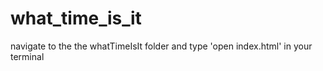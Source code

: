 # what_time_is_it

navigate to the the whatTimeIsIt folder and type 'open index.html' in your terminal
